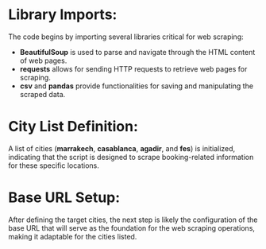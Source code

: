 # Library Imports:
<p>The code begins by importing several libraries critical for web scraping:</p>
    <ul>
        <li><strong>BeautifulSoup</strong> is used to parse and navigate through the HTML content of web pages.</li>
        <li><strong>requests</strong> allows for sending HTTP requests to retrieve web pages for scraping.</li>
        <li><strong>csv</strong> and <strong>pandas</strong> provide functionalities for saving and manipulating the scraped data.</li>
    </ul>
    
# City List Definition:
<p>A list of cities (<strong>marrakech</strong>, <strong>casablanca</strong>, <strong>agadir</strong>, and <strong>fes</strong>) is initialized, indicating that the script is designed to scrape booking-related information for these specific locations.</p>

# Base URL Setup:
<p>After defining the target cities, the next step is likely the configuration of the base URL that will serve as the foundation for the web scraping operations, making it adaptable for the cities listed.</p>
